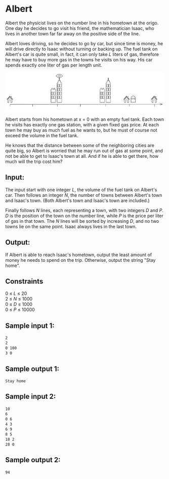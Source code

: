 # Albert
Albert the physicist lives on the number line in his hometown at the origo.
One day he decides to go visit his friend, the mathematician Isaac,
who lives in another town far far away on the positive side of the line. 

Albert loves driving, so he decides to go by car,
but since time is money, he will drive directly to Isaac without turning or backing up.
The fuel tank on Albert's car is quite small, in fact, it can only take _L_ liters of gas,
therefore he may have to buy more gas in the towns he visits on his way.
His car spends exactly one liter of gas per length unit.

![](../images/albert.png)

Albert starts from his hometown at x = 0 with an empty fuel tank.
Each town he visits has exactly one gas station, with a given fixed gas price.
At each town he may buy as much fuel as he wants to, but he must of course not exceed the volume in the fuel tank.

He knows that the distance between some of the neighboring cities are quite big,
so Albert is worried that he may run out of gas at some point, and not be able to get to Isaac's town at all.
And if he is able to get there, how much will the trip cost him?


## Input:
The input start with one integer _L_, the volume of the fuel tank on Albert's car.
Then follows an integer _N_, the number of towns between Albert's town and Isaac's town. (Both Albert's town and Isaac's town are included.)

Finally follows _N_ lines, each representing a town, with two integers _D_ and _P_.
_D_ is the position of the town on the number line, while _P_ is the price per liter of gas in that town.
The _N_ lines will be sorted by increasing _D_, and no two towns lie on the same point.
Isaac always lives in the last town.


## Output:
If Albert is able to reach Isaac's hometown, output the least amount of money he needs to spend on the trip.
Otherwise, output the string "Stay home".

## Constraints
0 &le; _L_ &le; 20  
2 &le; _N_ &le; 1000  
0 &le; _D_ &le; 1000  
0 &le; _P_ &le; 10000

## Sample input 1:
```
2
2
0 100
3 0
```

## Sample output 1:
```
Stay home
```

## Sample input 2:
```
10
6
0 6 
4 3
6 9
8 5
18 2
28 0
```

## Sample output 2:
```
94
```





